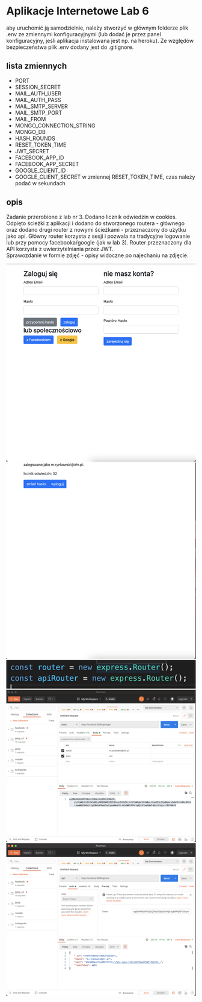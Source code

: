 # Aplikacje Internetowe Lab 6





aby uruchomić ją samodzielnie, należy stworzyć w głównym folderze plik .env ze zmiennymi konfiguracyjnymi (lub dodać je przez panel konfiguracyjny, jeśli aplikacja instalowana jest np. na heroku). Ze względów bezpieczeństwa plik .env dodany jest do .gitignore.  
## lista zmiennych
- PORT
- SESSION_SECRET
- MAIL_AUTH_USER
- MAIL_AUTH_PASS
- MAIL_SMTP_SERVER
- MAIL_SMTP_PORT
- MAIL_FROM
- MONGO_CONNECTION_STRING
- MONGO_DB
- HASH_ROUNDS
- RESET_TOKEN_TIME
- JWT_SECRET
- FACEBOOK_APP_ID
- FACEBOOK_APP_SECRET
- GOOGLE_CLIENT_ID
- GOOGLE_CLIENT_SECRET
w zmiennej RESET_TOKEN_TIME, czas należy podać w sekundach

## opis
Zadanie przerobione z lab nr 3. Dodano licznik odwiedzin w cookies. Odpięto ścieżki z aplikacji i dodano do stworzonego routera - głównego oraz dodano drugi router z nowymi ścieżkami - przeznaczony do użytku jako api. Główny router korzysta z sesji i pozwala na tradycyjne logowanie lub przy pomocy facebooka/google (jak w lab 3). Router przeznaczony dla API korzysta z uwierzytelniania przez JWT.  
Sprawozdanie w formie zdjęć - opisy widoczne po najechaniu na zdjęcie.


![alt text](public/sprawko/1.png "Widok logowania - z lab 3")
![alt text](public/sprawko/2.png "Licznik Odwiedzin strony głównej")
![alt text](public/sprawko/5.png "Stworzone routery")
![alt text](public/sprawko/3.png "Logowanie na router odpowiedzialny za API, przy pomocy programu POSTMAN")
![alt text](public/sprawko/4.png "Używanie ścieżki /me w routerze podpiętym pod /api, ścieżka zwraca profil przypisany do tokenu w formacie JSON. ")
